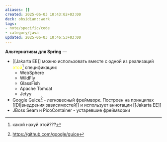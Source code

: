 ```yaml
---
aliases: []
created: 2025-06-03 10:43:02+03:00
deck: obsidian::work
tags:
- note/specific/code
- category/java
updated: 2025-06-03 10:46:53+03:00
---
```


**Альтернативы для Spring**
—
- [[Jakarta EE]] можно использовать вместе с одной из реализаций <font color="#ffff00">этой</font>[^1] спецификации:
	- WebSphere
	- WildFly
	- GlassFish
	- Apache Tomcat
	- Jetyy
- Google Guice[^2] - легковесный фреймворк. Построен на принципах [[DI|внедрения зависимостей]] и использует аннотации [[Jakarta EE]]
- JBoss Seam и PicoContainer - устаревшие фреймворки

[^1]: какой нахуй этой???
[^2]: https://github.com/google/guice